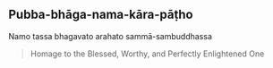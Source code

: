 ## Pubba-bhāga-nama-kāra-pāṭho<a id="pubba-bhaga-nama-kara-patho"></a>

Namo tassa bhagavato arahato sammā-sambuddhassa

<div class="english">

> Homage to the Blessed, Worthy, and Perfectly Enlightened One

</div>
